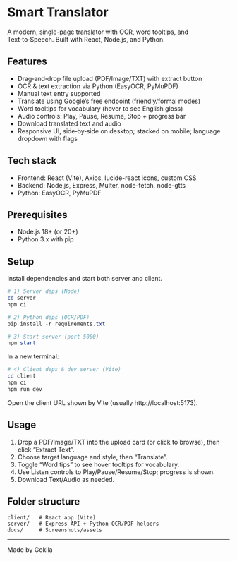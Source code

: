# Smart Translator
A modern, single-page translator with OCR, word tooltips, and Text‑to‑Speech. Built with React, Node.js, and Python.

## Features
- Drag‑and‑drop file upload (PDF/Image/TXT) with extract button
- OCR & text extraction via Python (EasyOCR, PyMuPDF)
- Manual text entry supported
- Translate using Google’s free endpoint (friendly/formal modes)
- Word tooltips for vocabulary (hover to see English gloss)
- Audio controls: Play, Pause, Resume, Stop + progress bar
- Download translated text and audio
- Responsive UI, side‑by‑side on desktop; stacked on mobile; language dropdown with flags

## Tech stack
- Frontend: React (Vite), Axios, lucide-react icons, custom CSS
- Backend: Node.js, Express, Multer, node-fetch, node-gtts
- Python: EasyOCR, PyMuPDF

## Prerequisites
- Node.js 18+ (or 20+)
- Python 3.x with pip

## Setup
Install dependencies and start both server and client.

```powershell
# 1) Server deps (Node)
cd server
npm ci

# 2) Python deps (OCR/PDF)
pip install -r requirements.txt

# 3) Start server (port 5000)
npm start
```

In a new terminal:

```powershell
# 4) Client deps & dev server (Vite)
cd client
npm ci
npm run dev
```

Open the client URL shown by Vite (usually http://localhost:5173).

## Usage
1. Drop a PDF/Image/TXT into the upload card (or click to browse), then click “Extract Text”.
2. Choose target language and style, then “Translate”.
3. Toggle “Word tips” to see hover tooltips for vocabulary.
4. Use Listen controls to Play/Pause/Resume/Stop; progress is shown.
5. Download Text/Audio as needed.

## Folder structure
```
client/   # React app (Vite)
server/   # Express API + Python OCR/PDF helpers
docs/     # Screenshots/assets
```

---
Made by Gokila

